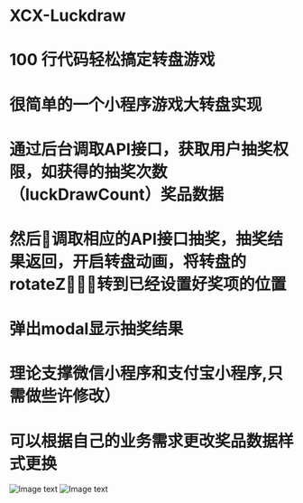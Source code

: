 # XCX-Luckdraw 
# 100 行代码轻松搞定转盘游戏
# 很简单的一个小程序游戏大转盘实现
# 通过后台调取API接口，获取用户抽奖权限，如获得的抽奖次数（luckDrawCount）奖品数据
# 然后调取相应的API接口抽奖，抽奖结果返回，开启转盘动画，将转盘的rotateZ转到已经设置好奖项的位置
# 弹出modal显示抽奖结果
# 理论支撑微信小程序和支付宝小程序,只需做些许修改）
# 可以根据自己的业务需求更改奖品数据样式更换
![Image text](https://raw.githubusercontent.com/chenxianqi/XCX-Luckdraw/master/1534818664542.jpg)
![Image text](https://raw.githubusercontent.com/chenxianqi/XCX-Luckdraw/master/1534818687969.jpg)   